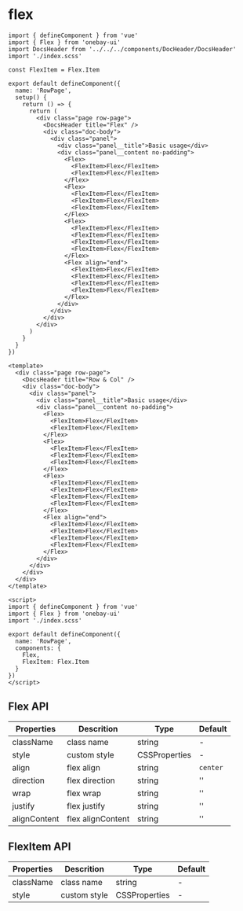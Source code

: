 # flex 

<DemoView />
<BackToTop />

<div class="code-box code-vue-active">
<div class="code-tabs"></div>

```tsx
import { defineComponent } from 'vue'
import { Flex } from 'onebay-ui'
import DocsHeader from '../../../components/DocHeader/DocsHeader'
import './index.scss'

const FlexItem = Flex.Item

export default defineComponent({
  name: 'RowPage',
  setup() {
    return () => {
      return (
        <div class="page row-page">
          <DocsHeader title="Flex" />
          <div class="doc-body">
            <div class="panel">
              <div class="panel__title">Basic usage</div>
              <div class="panel__content no-padding">
                <Flex>
                  <FlexItem>Flex</FlexItem>
                  <FlexItem>Flex</FlexItem>
                </Flex>
                <Flex>
                  <FlexItem>Flex</FlexItem>
                  <FlexItem>Flex</FlexItem>
                  <FlexItem>Flex</FlexItem>
                </Flex>
                <Flex>
                  <FlexItem>Flex</FlexItem>
                  <FlexItem>Flex</FlexItem>
                  <FlexItem>Flex</FlexItem>
                  <FlexItem>Flex</FlexItem>
                </Flex>
                <Flex align="end">
                  <FlexItem>Flex</FlexItem>
                  <FlexItem>Flex</FlexItem>
                  <FlexItem>Flex</FlexItem>
                  <FlexItem>Flex</FlexItem>
                </Flex>
              </div>
            </div>
          </div>
        </div>
      )
    }
  }
})
```

```vue
<template>
  <div class="page row-page">
    <DocsHeader title="Row & Col" />
    <div class="doc-body">
      <div class="panel">
        <div class="panel__title">Basic usage</div>
        <div class="panel__content no-padding">
          <Flex>
            <FlexItem>Flex</FlexItem>
            <FlexItem>Flex</FlexItem>
          </Flex>
          <Flex>
            <FlexItem>Flex</FlexItem>
            <FlexItem>Flex</FlexItem>
            <FlexItem>Flex</FlexItem>
          </Flex>
          <Flex>
            <FlexItem>Flex</FlexItem>
            <FlexItem>Flex</FlexItem>
            <FlexItem>Flex</FlexItem>
            <FlexItem>Flex</FlexItem>
          </Flex>
          <Flex align="end">
            <FlexItem>Flex</FlexItem>
            <FlexItem>Flex</FlexItem>
            <FlexItem>Flex</FlexItem>
            <FlexItem>Flex</FlexItem>
          </Flex>
        </div>
      </div>
    </div>
  </div>
</template>

<script>
import { defineComponent } from 'vue'
import { Flex } from 'onebay-ui'
import './index.scss'

export default defineComponent({
  name: 'RowPage',
  components: {
    Flex,
    FlexItem: Flex.Item
  }
})
</script>
```

</div> 

## Flex API

| Properties   | Descrition   | Type          | Default  |
| ------------ | ------------ | ------------- | -------- |
| className    | class name   | string        | -        |
| style        | custom style | CSSProperties | -        |
| align        | flex align        | string        | `center` |
| direction    | flex direction    | string        | ''       |
| wrap         | flex wrap         | string        | ''       |
| justify      | flex justify      | string        | ''       |
| alignContent | flex alignContent | string        | ''       |

## FlexItem API
| Properties   | Descrition   | Type          | Default  |
| ------------ | ------------ | ------------- | -------- |
| className    | class name   | string        | -        |
| style        | custom style | CSSProperties | -        |
